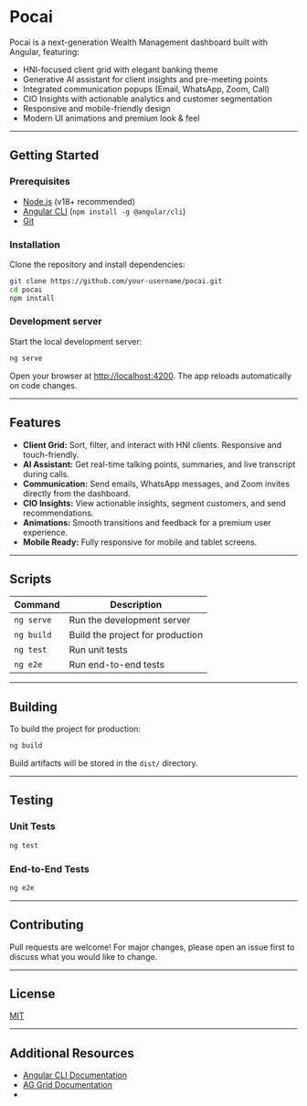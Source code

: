 # Pocai

Pocai is a next-generation Wealth Management dashboard built with Angular, featuring:
- HNI-focused client grid with elegant banking theme
- Generative AI assistant for client insights and pre-meeting points
- Integrated communication popups (Email, WhatsApp, Zoom, Call)
- CIO Insights with actionable analytics and customer segmentation
- Responsive and mobile-friendly design
- Modern UI animations and premium look & feel

---

## Getting Started

### Prerequisites

- [Node.js](https://nodejs.org/) (v18+ recommended)
- [Angular CLI](https://angular.io/cli) (`npm install -g @angular/cli`)
- [Git](https://git-scm.com/)

### Installation

Clone the repository and install dependencies:

```bash
git clone https://github.com/your-username/pocai.git
cd pocai
npm install
```

### Development server

Start the local development server:

```bash
ng serve
```

Open your browser at [http://localhost:4200](http://localhost:4200/). The app reloads automatically on code changes.

---

## Features

- **Client Grid:** Sort, filter, and interact with HNI clients. Responsive and touch-friendly.
- **AI Assistant:** Get real-time talking points, summaries, and live transcript during calls.
- **Communication:** Send emails, WhatsApp messages, and Zoom invites directly from the dashboard.
- **CIO Insights:** View actionable insights, segment customers, and send recommendations.
- **Animations:** Smooth transitions and feedback for a premium user experience.
- **Mobile Ready:** Fully responsive for mobile and tablet screens.

---

## Scripts

| Command            | Description                        |
|--------------------|------------------------------------|
| `ng serve`         | Run the development server         |
| `ng build`         | Build the project for production   |
| `ng test`          | Run unit tests                     |
| `ng e2e`           | Run end-to-end tests               |

---

## Building

To build the project for production:

```bash
ng build
```

Build artifacts will be stored in the `dist/` directory.

---

## Testing

### Unit Tests

```bash
ng test
```

### End-to-End Tests

```bash
ng e2e
```

---

## Contributing

Pull requests are welcome! For major changes, please open an issue first to discuss what you would like to change.

---

## License

[MIT](LICENSE)

---

## Additional Resources

- [Angular CLI Documentation](https://angular.dev/tools/cli)
- [AG Grid Documentation](https://www.ag-grid.com/angular-data-grid/)
-